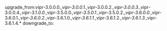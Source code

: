 upgrade_from:vipr-3.0.0.0.*,vipr-3.0.0.1.*,vipr-3.0.0.2.*,vipr-3.0.0.3.*,vipr-3.0.0.4.*,vipr-3.1.0.0.*,vipr-3.5.0.0.*,vipr-3.5.0.1.*,vipr-3.5.0.2.*,vipr-3.6.0.0.*,vipr-3.6.0.1.*,vipr-3.6.0.2.*,vipr-3.6.1.0.*,vipr-3.6.1.1.*,vipr-3.6.1.2.*,vipr-3.6.1.3.*,vipr-3.6.1.4.*
downgrade_to:
